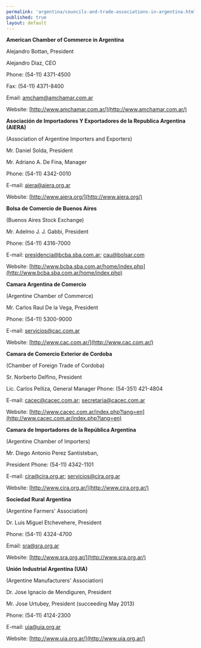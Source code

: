 ```yaml
--- 
permalink: 'argentina/councils-and-trade-associations-in-argentina.html' 
published: true 
layout: default
---
```

**American Chamber of Commerce in Argentina**

Alejandro Bottan, President

Alejandro Diaz, CEO

Phone: (54-11) 4371-4500

Fax: (54-11) 4371-8400

Email: [amcham@amchamar.com.ar](amcham@amchamar.com.ar)

Website: [http://www.amchamar.com.ar/](http://www.amchamar.com.ar/)

**Asociación de Importadores Y Exportadores de la Republica Argentina (AIERA)**

(Association of Argentine Importers and Exporters)

Mr. Daniel Solda, President

Mr. Adriano A. De Fina, Manager 

Phone: (54-11) 4342-0010 

E-mail: [aiera@aiera.org.ar](aiera@aiera.org.ar) 

Website: [http://www.aiera.org/](http://www.aiera.org/)

**Bolsa de Comercio de Buenos Aires**

(Buenos Aires Stock Exchange) 

Mr. Adelmo J. J. Gabbi, President 

Phone: (54-11) 4316-7000

E-mail: [presidencia@bcba.sba.com.ar](presidencia@bcba.sba.com.ar); [cau@bolsar.com](cau@bolsar.com) 

Website: [http://www.bcba.sba.com.ar/home/index.php](http://www.bcba.sba.com.ar/home/index.php)

**Camara Argentina de Comercio**

(Argentine Chamber of Commerce) 

Mr. Carlos Raul De la Vega, President 

Phone: (54-11) 5300-9000

E-mail: [servicios@cac.com.ar](servicios@cac.com.ar) 

Website: [http://www.cac.com.ar/](http://www.cac.com.ar/)

**Camara de Comercio Exterior de Cordoba**

(Chamber of Foreign Trade of Cordoba) 

Sr. Norberto Delfino, President

Lic. Carlos Pelliza, General Manager 
Phone: (54-351) 421-4804

E-mail: [cacec@cacec.com.ar](cacec@cacec.com.ar); [secretaria@cacec.com.ar](secretaria@cacec.com.ar) 

Website: [http://www.cacec.com.ar/index.php?lang=en](http://www.cacec.com.ar/index.php?lang=en)

**Camara de Importadores de la República Argentina**

(Argentine Chamber of Importers)

Mr. Diego Antonio Perez Santisteban, 

President Phone: (54-11) 4342-1101

E-mail: [cira@cira.org.ar](cira@cira.org.ar); [servicios@cira.org.ar](servicios@cira.org.ar) 

Website: [http://www.cira.org.ar/](http://www.cira.org.ar/)

**Sociedad Rural Argentina**

(Argentine Farmers' Association)

Dr. Luis Miguel Etchevehere, President 

Phone: (54-11) 4324-4700

Email: [sra@sra.org.ar](sra@sra.org.ar)

Website: [http://www.sra.org.ar/](http://www.sra.org.ar/)

**Unión Industrial Argentina (UIA)**

(Argentine Manufacturers' Association) 

Dr. Jose Ignacio de Mendiguren, President

Mr. Jose Urtubey, President (succeeding May 2013)

Phone: (54-11) 4124-2300

E-mail: [uia@uia.org.ar](uia@uia.org.ar)

Website: [http://www.uia.org.ar/](http://www.uia.org.ar/)
